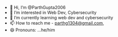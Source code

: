 - 👋 Hi, I’m @ParthGupta2006
- 👀 I’m interested in Web Dev, Cybersecurity
- 🌱 I’m currently learning web dev and cybersecurity 
- 📫 How to reach me - parthg1304@gmail.com,
- 😄 Pronouns: ...he/him

<!---
ParthGupta2006/ParthGupta2006 is a ✨ special ✨ repository because its `README.md` (this file) appears on your GitHub profile.
You can click the Preview link to take a look at your changes.
--->
